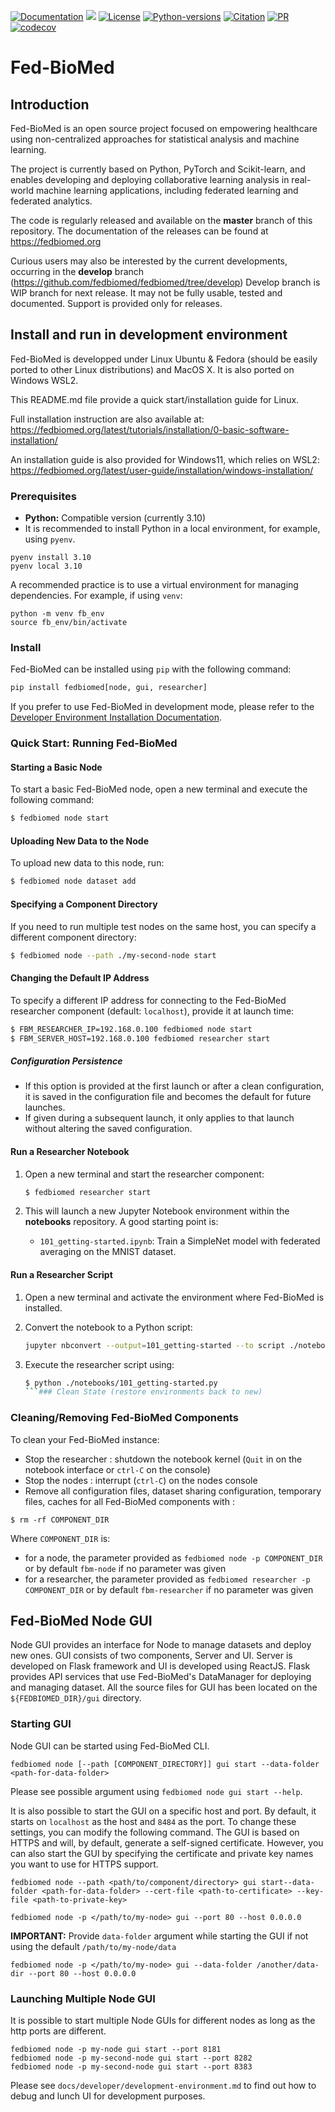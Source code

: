 [![Documentation](https://img.shields.io/badge/Documentation-green)](https://fedbiomed.org)
[![](https://img.shields.io/badge/Medium-black?logo=medium)](https://medium.com/fed-biomed)
[![License](https://img.shields.io/badge/license-Apache--2.0-blue)](https://github.com/fedbiomed/fedbiomed/blob/master/LICENSE.md)
[![Python-versions](https://img.shields.io/badge/python-3.10-brightgreen)](https://www.python.org/)
[![Citation](https://img.shields.io/badge/cite-paper-orange)](https://arxiv.org/abs/2304.12012)
[![PR](https://img.shields.io/badge/PRs-welcome-green)](https://github.com/fedbiomed/fedbiomed/pulls)
[![codecov](https://img.shields.io/codecov/c/gh/fedbiomed/fedbiomed/develop?logo=codecov)](https://app.codecov.io/gh/fedbiomed/fedbiomed/tree/develop)

# Fed-BioMed

## Introduction

Fed-BioMed is an open source project focused on empowering healthcare using non-centralized approaches for statistical analysis and machine learning.

The project is currently based on Python, PyTorch and Scikit-learn, and enables developing and deploying collaborative learning analysis in real-world machine learning applications, including federated learning and federated analytics.

The code is regularly released and available on the **master** branch of this repository. The documentation of the releases can be found at https://fedbiomed.org

Curious users may also be interested by the current developments, occurring in the **develop** branch (https://github.com/fedbiomed/fedbiomed/tree/develop)
Develop branch is WIP branch for next release. It may not be fully usable, tested and documented. Support is provided only for releases.


## Install and run in development environment

Fed-BioMed is developped under Linux Ubuntu & Fedora (should be easily ported to other Linux distributions) and MacOS X.
It is also ported on Windows WSL2.

This README.md file provide a quick start/installation guide for Linux.

Full installation instruction are also available at: https://fedbiomed.org/latest/tutorials/installation/0-basic-software-installation/

An installation guide is also provided for Windows11, which relies on WSL2: https://fedbiomed.org/latest/user-guide/installation/windows-installation/

### Prerequisites

- **Python:** Compatible version (currently 3.10)
- It is recommended to install Python in a local environment, for example, using `pyenv`.

```
pyenv install 3.10
pyenv local 3.10
```

A recommended practice is to use a virtual environment for managing dependencies. For example, if using `venv`:

```
python -m venv fb_env
source fb_env/bin/activate
```

### Install

Fed-BioMed can be installed using `pip` with the following command:

```bash
pip install fedbiomed[node, gui, researcher]
```

If you prefer to use Fed-BioMed in development mode, please refer to the [Developer Environment Installation Documentation](https://fedbiomed.org/latest/developer/development-environment.md).

### Quick Start: Running Fed-BioMed


#### Starting a Basic Node

To start a basic Fed-BioMed node, open a new terminal and execute the following command:

```bash
$ fedbiomed node start
```

#### Uploading New Data to the Node
To upload new data to this node, run:

```bash
$ fedbiomed node dataset add
```

#### Specifying a Component Directory
If you need to run multiple test nodes on the same host, you can specify a different component directory:

```bash
$ fedbiomed node --path ./my-second-node start
```

#### Changing the Default IP Address
To specify a different IP address for connecting to the Fed-BioMed researcher component (default: `localhost`), provide it at launch time:

```bash
$ FBM_RESEARCHER_IP=192.168.0.100 fedbiomed node start
$ FBM_SERVER_HOST=192.168.0.100 fedbiomed researcher start
```

##### Configuration Persistence
- If this option is provided at the first launch or after a clean configuration, it is saved in the configuration file and becomes the default for future launches.
- If given during a subsequent launch, it only applies to that launch without altering the saved configuration.


#### Run a Researcher Notebook

1. Open a new terminal and start the researcher component:

   ```bash
   $ fedbiomed researcher start
   ```

2. This will launch a new Jupyter Notebook environment within the **notebooks** repository. A good starting point is:

   - `101_getting-started.ipynb`: Train a SimpleNet model with federated averaging on the MNIST dataset.


#### Run a Researcher Script

1. Open a new terminal and activate the environment where Fed-BioMed is installed.

2. Convert the notebook to a Python script:

   ```bash
   jupyter nbconvert --output=101_getting-started --to script ./notebooks/101_getting-started.ipynb
   ```
3. Execute the researcher script using:

   ```bash
   $ python ./notebooks/101_getting-started.py
   ```### Clean State (restore environments back to new)

### Cleaning/Removing Fed-BioMed Components

To clean your Fed-BioMed instance:

* Stop the researcher : shutdown the notebook kernel (`Quit` in on the notebook interface or `ctrl-C` on the console)
* Stop the nodes : interrupt (`ctrl-C`) on the nodes console
* Remove all configuration files, dataset sharing configuration, temporary files, caches for all Fed-BioMed components with :

```
$ rm -rf COMPONENT_DIR
```

Where `COMPONENT_DIR` is:
* for a node, the parameter provided as `fedbiomed node -p COMPONENT_DIR` or by default `fbm-node` if no parameter was given
* for a researcher, the parameter provided as `fedbiomed researcher -p COMPONENT_DIR` or by default `fbm-researcher` if no parameter was given


## Fed-BioMed Node GUI

Node GUI provides an interface for Node to manage datasets and deploy new ones. GUI consists of two components, Server and UI. Server is developed on Flask framework and UI is developed using ReactJS. Flask provides API services that use Fed-BioMed's DataManager for deploying and managing dataset. All the source files for GUI has been located on the `${FEDBIOMED_DIR}/gui` directory.

### Starting GUI

Node GUI can be started using Fed-BioMed CLI.

```shell
fedbiomed node [--path [COMPONENT_DIRECTORY]] gui start --data-folder <path-for-data-folder>
```

Please see possible argument using `fedbiomed node gui start --help`.


It is also possible to start the GUI on a specific host and port. By default, it starts on `localhost` as the host and `8484` as the port. To change these settings, you can modify the following command. The GUI is based on HTTPS and will, by default, generate a self-signed certificate. However, you can also start the GUI by specifying the certificate and private key names you want to use for HTTPS support.

```shell
fedbiomed node --path <path/to/component/directory> gui start--data-folder <path-for-data-folder> --cert-file <path-to-certificate> --key-file <path-to-private-key>
```

```shell
fedbiomed node -p </path/to/my-node> gui --port 80 --host 0.0.0.0
```

**IMPORTANT:** Provide `data-folder` argument while starting the GUI if not using the default `/path/to/my-node/data`

```shell
fedbiomed node -p </path/to/my-node> gui --data-folder /another/data-dir --port 80 --host 0.0.0.0
```

### Launching Multiple Node GUI

It is possible to start multiple Node GUIs for different nodes as long as the http ports are different.

```shell
fedbiomed node -p my-node gui start --port 8181
fedbiomed node -p my-second-node gui start --port 8282
fedbiomed node -p my-second-node gui start --port 8383
```

Please see `docs/developer/development-environment.md` to find out how to debug and lunch UI for development purposes.

